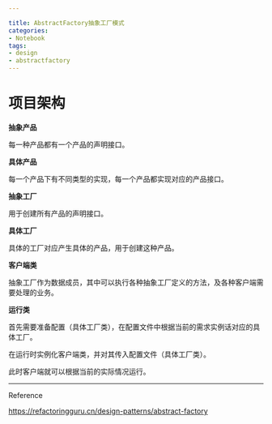 ```yaml
---

title: AbstractFactory抽象工厂模式
categories:
- Notebook
tags:
- design
- abstractfactory
---
```


# 项目架构

**抽象产品**

每一种产品都有一个产品的声明接口。

**具体产品**

每一个产品下有不同类型的实现，每一个产品都实现对应的产品接口。

**抽象工厂**

用于创建所有产品的声明接口。

**具体工厂**

具体的工厂对应产生具体的产品，用于创建这种产品。

**客户端类**

抽象工厂作为数据成员，其中可以执行各种抽象工厂定义的方法，及各种客户端需要处理的业务。

**运行类**

首先需要准备配置（具体工厂类），在配置文件中根据当前的需求实例话对应的具体工厂。

在运行时实例化客户端类，并对其传入配置文件（具体工厂类）。

此时客户端就可以根据当前的实际情况运行。



----

Reference

https://refactoringguru.cn/design-patterns/abstract-factory